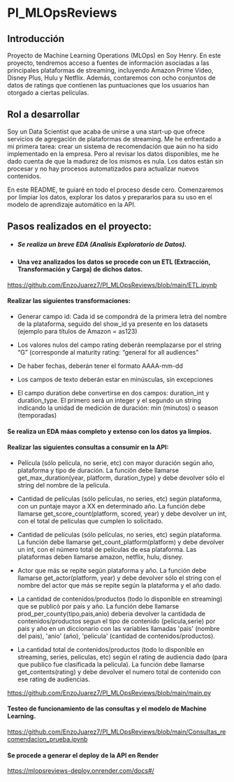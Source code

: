 #                                                              PI_MLOpsReviews

## Introducción

Proyecto de Machine Learning Operations (MLOps) en Soy Henry. En este proyecto, tendremos acceso a fuentes de información asociadas a las principales plataformas de streaming, incluyendo Amazon Prime Video, Disney Plus, Hulu y Netflix. Además, contaremos con ocho conjuntos de datos de ratings que contienen las puntuaciones que los usuarios han otorgado a ciertas películas.

## Rol a desarrollar
Soy un Data Scientist que acaba de unirse a una start-up que ofrece servicios de agregación de plataformas de streaming. Me he enfrentado a mi primera tarea: crear un sistema de recomendación que aún no ha sido implementado en la empresa. Pero al revisar los datos disponibles, me he dado cuenta de que la madurez de los mismos es nula. Los datos están sin procesar y no hay procesos automatizados para actualizar nuevos contenidos.

En este README, te guiaré en todo el proceso desde cero. Comenzaremos por limpiar los datos, explorar los datos y prepararlos para su uso en el modelo de aprendizaje automático en la API.


## Pasos realizados en el proyecto:

- ##### Se realiza un breve EDA (Analisis Exploratorio de Datos).

- #### Una vez analizados los datos se procede con un ETL (Extracción, Transformación y Carga) de dichos datos.
https://github.com/EnzoJuarez7/PI_MLOpsReviews/blob/main/ETL.ipynb

#### Realizar las siguientes transformaciones:

- Generar campo id: Cada id se compondrá de la primera letra del nombre de la plataforma, seguido del show_id ya presente en los datasets (ejemplo para títulos de Amazon = as123)

- Los valores nulos del campo rating deberán reemplazarse por el string “G” (corresponde al maturity rating: “general for all audiences”

- De haber fechas, deberán tener el formato AAAA-mm-dd

- Los campos de texto deberán estar en minúsculas, sin excepciones

- El campo duration debe convertirse en dos campos: duration_int y duration_type. El primero será un integer y el segundo un string indicando la unidad de medición de duración: min (minutos) o season (temporadas)


#### Se realiza un EDA máas completo  y extenso con los datos ya limpios.

#### Realizar las siguientes consultas a consumir en la API:

- Película (sólo película, no serie, etc) con mayor duración según año, plataforma y tipo de duración. La función debe llamarse get_max_duration(year, platform, duration_type) y debe devolver sólo el string del nombre de la película.

- Cantidad de películas (sólo películas, no series, etc) según plataforma, con un puntaje mayor a XX en determinado año. La función debe llamarse get_score_count(platform, scored, year) y debe devolver un int, con el total de películas que cumplen lo solicitado.

- Cantidad de películas (sólo películas, no series, etc) según plataforma. La función debe llamarse get_count_platform(platform) y debe devolver un int, con el número total de películas de esa plataforma. Las plataformas deben llamarse amazon, netflix, hulu, disney.

- Actor que más se repite según plataforma y año. La función debe llamarse get_actor(platform, year) y debe devolver sólo el string con el nombre del actor que más se repite según la plataforma y el año dado.

- La cantidad de contenidos/productos (todo lo disponible en streaming) que se publicó por país y año. La función debe llamarse prod_per_county(tipo,pais,anio) deberia devolver la cantidada de contenidos/productos segun el tipo de contenido (pelicula,serie) por pais y año en un diccionario con las variables llamadas 'pais' (nombre del pais), 'anio' (año), 'pelicula' (cantidad de contenidos/productos).

- La cantidad total de contenidos/productos (todo lo disponible en streaming, series, peliculas, etc) según el rating de audiencia dado (para que publico fue clasificada la pelicula). La función debe llamarse get_contents(rating) y debe devolver el numero total de contenido con ese rating de audiencias.

https://github.com/EnzoJuarez7/PI_MLOpsReviews/blob/main/main.py

#### Testeo de funcionamiento de las consultas y el modelo de Machine Learning.
https://github.com/EnzoJuarez7/PI_MLOpsReviews/blob/main/Consultas_recomendacion_prueba.ipynb

#### Se procede a generar el deploy de la API en Render
https://mlopsreviews-deploy.onrender.com/docs#/
